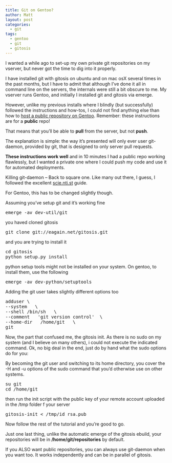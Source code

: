 ```yaml
---
title: Git on Gentoo?
author: Matt
layout: post
categories:
  - git
tags:
  - gentoo
  - git
  - gitosis
---
```

I wanted a while ago to set-up my own private git repositories on my vserver, but never got the time to dig into it properly.

I have installed git with gitosis on ubuntu and on mac osX several times in the past months, but I have to admit that although I&#8217;ve done it all in command line on the servers, the internals were still a bit obscure to me.
My vserver runs Gentoo, and initially I installed git and gitosis via emerge.<!--more-->

However, unlike my previous installs where I blindly (but successfully) followed the instructions and how-tos, I could not find anything else than how to [host a public repository on Gentoo][1]. Remember: these instructions are for a **public** repo!

That means that you&#8217;ll be able to **pull** from the server, but not **push**.

The explanation is simple: the way it&#8217;s presented will only ever user git-daemon, provided by git, that is designed to only server pull requests.

**These instructions work well** and in 10 minutes I had a public repo working flawlessly, but I wanted a private one where I could push my code and use it for automated deployments.

Killing git-daemon &#8211; Back to square one.
Like many out there, I guess, I followed the excellent [scie.nti.st][2] guide.

For Gentoo, this has to be changed slightly though.

Assuming you&#8217;ve setup git and it&#8217;s working fine
<pre>emerge -av dev-util/git</pre>

you haved cloned gitosis

<pre>git clone git://eagain.net/gitosis.git</pre>

and you are trying to install it

<pre>cd gitosis
python setup.py install</pre>

python setup tools might not be installed on your system.
On gentoo, to install them, use the following

<pre>emerge -av dev-python/setuptools</pre>

Adding the git user takes slightly different options too

<pre>adduser \
--system   \
--shell /bin/sh   \
--comment   'git version control'  \
--home-dir   /home/git   \
git</pre>

Now, the part that confused me, the gitosis init. As there is no sudo on my system (and I believe on many others), i could not execute the indicated command. Ok, no big deal in the end, just do by hand what the sudo options do for you:

By becoming the git user and switching to its home directory, you cover the -H and -u options of the sudo command that you&#8217;d otherwise use on other systems.

<pre>su git
cd /home/git</pre>

then run the init script with the public key of your remote account uploaded in the /tmp folder f your server
<pre>gitosis-init < /tmp/id_rsa.pub</pre>

Now follow the rest of the tutorial and you&#8217;re good to go.

Just one last thing, unlike the automatic emerge of the gitosis ebuild, your repositories will be in **/home/git/repositories** by default.

If you ALSO want public repositories, you can always use git-daemon when you want too. It works independently and can be in parallel of gitosis.

 [1]: http://en.gentoo-wiki.com/wiki/Git
 [2]: http://scie.nti.st/2007/11/14/hosting-git-repositories-the-easy-and-secure-way/